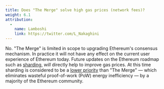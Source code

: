 ```yaml
---
title: Does "The Merge" solve high gas prices (network fees)?
weight: 6.1
attribution:
  -
    name: Lamboshi
    link: https://twitter.com/L_Nakaghini
---
```

No. "The Merge" is limited in scope to upgrading Ethereum's consensus mechanism. In practice it will not have any effect on the current user experience of Ethereum today. Future updates on the Ethereum roadmap such as [sharding,](https://ethereum.org/en/eth2/shard-chains/) _will_ directly help to improve gas prices. At this time sharding is considered to be a [lower priority](https://github.com/ethereum/pm/issues/278) than "The Merge" — which eliminates wasteful proof-of-work (PoW) energy inefficiency — by a majority of the Ethereum community.
